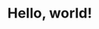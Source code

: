 <!doctype html>
<html lang="en">
    <head>
    <meta charset="utf-8">
    <meta name="viewport" content="width=device-width, initial-scale=1">
    <title>Momo</title>
    </head>
    <body>
    <h1>Hello, world!</h1>
    </body>
</html>

